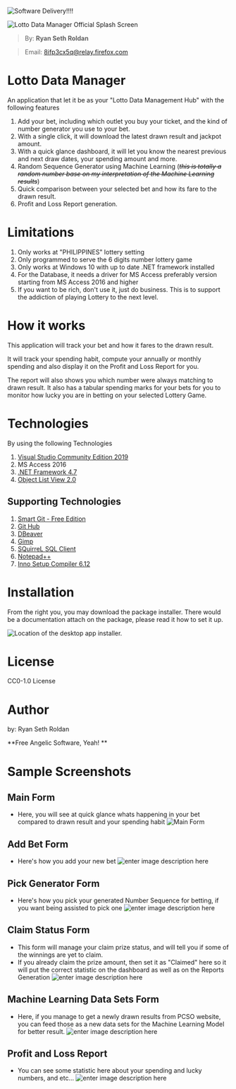 
![Software Delivery!!!!](https://i.imgur.com/FfHru3i.png)

![Lotto Data Manager Official Splash Screen](https://i.imgur.com/XeQ8h9O.png)
> By: **Ryan Seth Roldan**

>Email: 8ifp3cx5q@relay.firefox.com


# Lotto Data Manager
An application that let it be as your "Lotto Data Management Hub" with the following features
1. Add your bet, including which outlet you buy your ticket, and the kind of number generator you use to your bet.
2. With a single click, it will download the latest drawn result and jackpot amount.
3. With a quick glance dashboard, it will let you know the nearest previous and next draw dates, your spending amount and more.
4. Random Sequence Generator using Machine Learning (*~~this is totally a random number base on my interpretation of the Machine Learning results~~*)
5. Quick comparison between your selected bet and how its fare to the drawn result.
6. Profit and Loss Report generation. 

# Limitations
1. Only works at "PHILIPPINES" lottery setting
2. Only programmed to serve the 6 digits number lottery game
3. Only works at Windows 10 with up to date .NET framework installed
4. For the Database, it needs a driver for MS Access preferably version starting from MS Access 2016 and higher
5. If you want to be rich, don't use it, just do business. This is to support the addiction of playing Lottery to the next level.

# How it works
This application will track your bet and how it fares to the drawn result.

It will track your spending habit, compute your annually or monthly spending and also display it on the Profit and Loss Report for you.
 
The report will also shows you which number were always matching to drawn result. It also has a tabular spending marks for your bets for you to monitor how lucky you are in betting on your selected Lottery Game.

# Technologies
By using the following Technologies
1. [Visual Studio Community Edition 2019](https://visualstudio.microsoft.com/downloads/)
2. MS Access 2016
3. [.NET Framework 4.7](https://dotnet.microsoft.com/download/dotnet-framework/net47)
4. [Object List View 2.0](http://objectlistview.sourceforge.net/cs/index.html)

## Supporting Technologies
1. [Smart Git - Free Edition](https://www.syntevo.com/smartgit/)
2. [Git Hub](https://github.com/)
3. [DBeaver](https://dbeaver.io/)
4. [Gimp](https://www.gimp.org/)
5. [SQuirreL SQL Client](http://squirrel-sql.sourceforge.net/)
6. [Notepad++](https://notepad-plus-plus.org/downloads/)
7. [Inno Setup Compiler 6.12](https://jrsoftware.org/isinfo.php)


# Installation
From the right you, you may download the package installer.
There would be a documentation attach on the package, please read it how to set it up.

![Location of the desktop app installer.](https://i.imgur.com/pm95OwT.png)

# License
CC0-1.0 License

# Author
by: Ryan Seth Roldan

**Free Angelic Software, Yeah! **

# Sample Screenshots
## Main Form
- Here, you will see at quick glance whats happening in your bet compared to drawn result and your spending habit
![Main Form](https://imgur.com/7ssPUvl.png)
## Add Bet Form
- Here's how you add your new bet
![enter image description here](https://i.imgur.com/MNUOBuC.png)
## Pick Generator Form
- Here's how you pick your generated Number Sequence for betting, if you want being assisted to pick one
![enter image description here](https://i.imgur.com/uAyl1nI.png)
## Claim Status Form
- This form will manage your claim prize status, and will tell you if some of the winnings are yet to claim.
- If you already claim the prize amount, then set it as "Claimed" here so it will put the correct statistic on the dashboard as well as on the Reports Generation
![enter image description here](https://i.imgur.com/FFowDYP.png)
## Machine Learning Data Sets Form
- Here, if you manage to get a newly drawn results from PCSO website, you can feed those as a new data sets for the Machine Learning Model for better result.
![enter image description here](https://i.imgur.com/XxBtVIy.png)
## Profit and Loss Report
- You can see some statistic here about your spending and lucky numbers, and etc...
![enter image description here](https://i.imgur.com/F2aInft.png)

